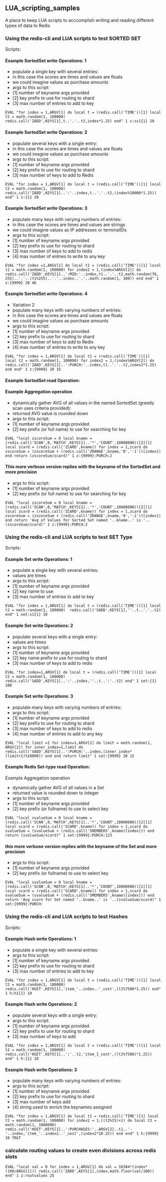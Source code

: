 ## LUA_scripting_samples
A place to keep LUA scripts to acccomplish writing and reading different types of data to Redis

###  Using the redis-cli and LUA scripts to test SORTED SET 

Scripts:

#### Example SortedSet write Operations: 1
* populate a single key with several entries:
* in this case the scores are times and values are floats
* we could imagine values as purchase amounts
* args to this script:
* [1] number of keyname args provided
* [2] key prefix to use for routing to shard
* [3] max number of entries to add to key
```
EVAL "for index = 1,ARGV[1] do local t = (redis.call('TIME'))[1] local t2 = math.random(1, 100000) redis.call('ZADD',KEYS[1],t..'.'..t2,index*1.25) end" 1 z:ss1{1} 20
```

#### Example SortedSet write Operations: 2
* populate several keys with a single entry:
* in this case the scores are times and values are floats
* we could imagine values as purchase amounts
* args to this script:
* [1] number of keyname args provided
* [2] key prefix to use for routing to shard
* [3] max number of keys to add to Redis
```
EVAL "for index = 1,ARGV[1] do local t = (redis.call('TIME'))[1] local t2 = math.random(1, 100000) redis.call('ZADD',KEYS[1]..':'..index,t..'.'..t2,(index%10000*1.25)) end" 1 z:{1} 20
```

#### Example SortedSet write Operations: 3
* populate many keys with varying numbers of entries:
* in this case the scores are times and values are strings
* we could imagine values as IP addresses or terminalIDs
* args to this script:
* [1] number of keyname args provided
* [2] key prefix to use for routing to shard
* [3] max number of keys to add to redis
* [4] max number of entries to write to any key   
```
EVAL "for index =1,ARGV[1] do local t1 = (redis.call('TIME'))[1] local t2 = math.random(1, 100000) for index2 = 1,(index%ARGV[2]) do redis.call('ZADD',KEYS[1]..':MID:'..index,t1..'.'..t2,math.random(76, 255)..'.'..(t1%255)..'.'..index..'.'..math.random(1, 100)) end end" 1 z:{9999} 20 46
```

#### Example SortedSet write Operations: 4
* Variation 2
* populate many keys with varying numbers of entries:
* in this case the scores are times and values are floats
* we could imagine values as purchase amounts
* args to this script:
* [1] number of keyname args provided
* [2] key prefix to use for routing to shard
* [3] max number of keys to add to Redis
* [4] max number of entries to write to any key
```
EVAL "for index = 1,ARGV[1] do local t1 = (redis.call('TIME'))[1] local t2 = math.random(1, 100000) for index2 = 1,(index%ARGV[2]) do redis.call('ZADD',KEYS[1]..':PURCH:'..index,t1..'.'..t2,index2*1.25) end end" 1 z:{9999} 20 15
```


#### Example SortedSet read Operation:


#### Example Aggregation operation 
* dynamically gather AVG of all values in the named SortedSet (greedy scan uses criteria provided): 
* returned AVG value is rounded down
* args to this script:
* [1] number of keyname args provided
* [2] key prefix (or full name) to use for searching for key
```
EVAL "local zscoreSum = 0 local kname = (redis.call('SCAN',0,'MATCH',KEYS[1]..'*','COUNT',10000000))[2][1] local zcard = (redis.call('ZCARD',kname)) for index = 1,zcard do zscoreSum = (zscoreSum + (redis.call('ZRANGE',kname,'0','-1'))[index]) end return (zscoreSum/zcard)" 1 z:{9999}:PURCH:2
```


#### This more verbose version replies with the keyname of the SortedSet and more precision
* args to this script:
* [1] number of keyname args provided
* [2] key prefix (or full name) to use for searching for key
```
EVAL "local zscoreSum = 0 local kname = (redis.call('SCAN',0,'MATCH',KEYS[1]..'*','COUNT',10000000))[2][1] local zcard = (redis.call('ZCARD',kname)) for index = 1,zcard do zscoreSum = (zscoreSum + (redis.call('ZRANGE',kname,'0','-1'))[index]) end return 'Avg of Values for Sorted Set named '..kname..' is '..(zscoreSum/zcard)" 1 z:{9999}:PURCH:2
```


###  Using the redis-cli and LUA scripts to test SET Type

Scripts:

#### Example Set write Operations: 1
* populate a single key with several entries:
* values are times
* args to this script:
* [1] number of keyname args provided
* [2] key name to use 
* [3] max number of entries to add to key
```
EVAL "for index = 1,ARGV[1] do local t = (redis.call('TIME'))[1] local t2 = math.random(1, 100000)  redis.call('SADD',KEYS[1],''..t..'.'..t2) end" 1 set:s1{1} 10
```

#### Example Set write Operations: 2
* populate several keys with a single entry:
* values are times
* args to this script:
* [1] number of keyname args provided
* [2] key name prefix to use for routing to shard
* [3] max number of keys to add to redis
```
EVAL "for index=1,ARGV[1] do local t = (redis.call('TIME'))[1] local t2 = math.random(1, 100000) redis.call('SADD',KEYS[1]..':'..index,''..t..':'..t2) end" 1 set:{1} 100
```

#### Example Set write Operations: 3
* populate many keys with varying numbers of entries:
* args to this script:
* [1] number of keyname args provided
* [2] key prefix to use for routing to shard
* [3] max number of keys to add to redis
* [4] max number of entries to add to any key
```
EVAL "local limit =1 for index=1,ARGV[1] do limit = math.random(1, ARGV[2]) for inner_index=1,limit do redis.call('SADD',KEYS[1]..':PURCH:'..index,(inner_index*(limit+1)%10000)) end end return limit" 1 set:{9999} 20 15
```


#### Example Redis Set-type read Operation:


Example Aggregation operation 
* dynamically gather AVG of all values in a Set
* returned value is rounded down to integer
* args to this script:
* [1] number of keyname args provided
* [2] key prefix (or fullname) to use to select key
```
EVAL "local svalueSum = 0 local kname = (redis.call('SCAN',0,'MATCH',KEYS[1]..'*','COUNT',10000000))[2][1] local scard = (redis.call('SCARD',kname)) for index = 1,scard do svalueSum = (svalueSum + (redis.call('SMEMBERS',kname)[index])) end return (svalueSum/scard)" 1 set:{9999}:PURCH:123
```


####  this more verbose version replies with the keyname of the Set and more precision
* args to this script:
* [1] number of keyname args provided
* [2] key prefix (or fullname) to use to select key 
```
EVAL "local svalueSum = 0 local kname = (redis.call('SCAN',0,'MATCH',KEYS[1]..'*','COUNT',10000000))[2][1] local scard = (redis.call('SCARD',kname)) for index = 1,scard do svalueSum = (svalueSum + (redis.call('SMEMBERS',kname)[index])) end return 'Avg score for Set named '..kname..' is '..(svalueSum/scard)" 1 set:{9999}:PURCH:
```

###  Using the redis-cli and LUA scripts to test Hashes 

Scripts:

#### Example Hash write Operations: 1
* populate a single key with several entries:
* args to this script:
* [1] number of keyname args provided
* [2] key prefix to use for routing to shard
* [3] max number of entries to add to key
```
EVAL "for index = 1,ARGV[1] do local t = (redis.call('TIME'))[1] local t2 = math.random(1, 100000) redis.call('HSET',KEYS[1],'item_'..index..'_cost',(t2%7500*1.25)) end" 1 h:h1{1} 10
```

#### Example Hash write Operations: 2
* populate several keys with a single entry:
* args to this script:
* [1] number of keyname args provided
* [2] key prefix to use for routing to shard
* [3] max number of keys to add
```
EVAL "for index = 1,ARGV[1] do local t = (redis.call('TIME'))[1] local t2 = math.random(1, 100000) redis.call('HSET',KEYS[1]..':'..t2,'item_1_cost',((t2%7500)*1.25)) end" 1 h:{1} 10
```

#### Example Hash write Operations: 3
* populate many keys with varying numbers of entries:
* args to this script:
* [1] number of keyname args provided
* [2] key prefix to use for routing to shard
* [3] max number of keys add
* [4] string used to enrich the keynames assigned   
```
EVAL "for index = 1,ARGV[1] do local t1 = redis.call('TIME')[1] local t2 = math.random(1, 100000) for index2 = 1,((t2%15)+1) do local t3 = math.random(1, 1000000) redis.call('HSET',KEYS[1]..':PURCHASES:'..ARGV[2]..t1..'-'..index,'item_'..index2..'_cost',(index2*10.25)) end end" 1 h:{9999} 10 TRGT
```

### calculate routing values to create even divisions across redis slots
```
EVAL "local val = 0 for index = 1,ARGV[1] do val = 16384*(index*(100/ARGV[1])) redis.call('ZADD',KEYS[1],index,math.floor(val/100)) end" 1 z:routvalues 25
```

